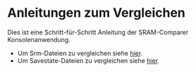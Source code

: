 ﻿# Anleitungen zum Vergleichen

Dies ist eine Schritt-für-Schritt Anleitung der SRAM-Comparer Konsolenanwendung.

* Um Srm-Dateien zu vergleichen siehe <a href=guides/srm>hier</a>.
* Um Savestate-Dateien zu vergleichen siehe <a href=guides/savestate>hier</a>.
